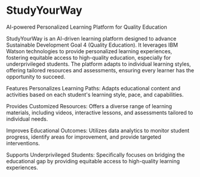 # StudyYourWay
AI-powered Personalized Learning  Platform for Quality Education

StudyYourWay is an AI-driven learning platform designed to advance Sustainable Development Goal 4 (Quality Education). It leverages IBM Watson technologies to provide personalized learning experiences, fostering equitable access to high-quality education, especially for underprivileged students. The platform adapts to individual learning styles, offering tailored resources and assessments, ensuring every learner has the opportunity to succeed.

Features
 Personalizes Learning Paths: Adapts educational content and activities based on each student's learning style, pace, and capabilities.

 Provides Customized Resources: Offers a diverse range of learning materials, including videos, interactive lessons, and assessments tailored to individual needs.
 
 Improves Educational Outcomes: Utilizes data analytics to monitor student progress, identify areas for improvement, and provide targeted interventions.
 
 Supports Underprivileged Students: Specifically focuses on bridging the educational gap by providing equitable access to high-quality learning experiences.
